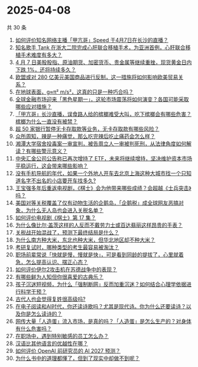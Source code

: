 # 2025-04-08

共 30 条

<!-- BEGIN -->
<!-- 最后更新时间 Tue Apr 08 2025 00:42:11 GMT+0800 (China Standard Time) -->

1. [如何评价知名网络主播「甲亢哥」Speed 于4月7日在长沙的直播？](https://www.zhihu.com/search?q=https%3A%2F%2Fapi.zhihu.com%2Fquestions%2F1892418962869966597)
1. [知名歌手 Tank 在浙大二院完成心肝联合移植手术，为亚洲首例，心肝联合移植手术难度有多大？](https://www.zhihu.com/search?q=https%3A%2F%2Fapi.zhihu.com%2Fquestions%2F1892594784339715480)
1. [4 月 7 日美股股指、原油期货、加密货币、贵金属等继续重挫，现货黄金日内下跌 1%，还将持续多久？](https://www.zhihu.com/search?q=https%3A%2F%2Fapi.zhihu.com%2Fquestions%2F1892495423278641969)
1. [欧盟或对 280 亿美元美国商品进行反制，这一措施将如何影响欧美贸易关系？](https://www.zhihu.com/search?q=https%3A%2F%2Fapi.zhihu.com%2Fquestions%2F1892541114319348070)
1. [在地球表面，g≈π² m/s²，这真的只是一种巧合吗？](https://www.zhihu.com/search?q=https%3A%2F%2Fapi.zhihu.com%2Fquestions%2F389717558)
1. [全球金融市场迎来「黑色星期一」，这轮市场震荡将如何演变？各国可能采取哪些应对措施？](https://www.zhihu.com/search?q=https%3A%2F%2Fapi.zhihu.com%2Fquestions%2F1892520597407397128)
1. [「甲亢哥」长沙直播，误食路人给的槟榔难受大叫，吃下槟榔会有哪些危害？槟榔为什么一直没有被禁？](https://www.zhihu.com/search?q=https%3A%2F%2Fapi.zhihu.com%2Fquestions%2F1892639784616289245)
1. [超 50 家银行暂停无卡存取款等业务，无卡存取款有哪些风险？](https://www.zhihu.com/search?q=https%3A%2F%2Fapi.zhihu.com%2Fquestions%2F1892239058752729511)
1. [众所周知，辣是一种痛觉，那么吃完辣后吃止痛药会怎么样？](https://www.zhihu.com/search?q=https%3A%2F%2Fapi.zhihu.com%2Fquestions%2F1891909191746159004)
1. [湘潭大学宿舍投毒案一审宣判，被告周立人一审被判死刑，从法律角度如何解读？有哪些警示意义？](https://www.zhihu.com/search?q=https%3A%2F%2Fapi.zhihu.com%2Fquestions%2F1892607368228987360)
1. [中央汇金公司公告称已再次增持了 ETF，未来将继续增持，坚决维护资本市场平稳运行，这会带来哪些影响？](https://www.zhihu.com/search?q=https%3A%2F%2Fapi.zhihu.com%2Fquestions%2F1892591728713777414)
1. [没有手机导航的年代，如果一个外地人开车去北京上海这种大城市找一个只知道名字不出名的小店要开车找多久?](https://www.zhihu.com/search?q=https%3A%2F%2Fapi.zhihu.com%2Fquestions%2F1892148238297039325)
1. [王宝强多年后重返电视剧，《棋士》会为他带来哪些成绩？会超越《士兵突击》吗？](https://www.zhihu.com/search?q=https%3A%2F%2Fapi.zhihu.com%2Fquestions%2F15722677537)
1. [美国对等关税覆盖了仅有动物生活的企鹅岛，「企鹅税」成全球网友恶搞对象，为什么无人岛也会进入关税名单？](https://www.zhihu.com/search?q=https%3A%2F%2Fapi.zhihu.com%2Fquestions%2F1892501218070324930)
1. [如何评价电视剧《棋士》第 17 集？](https://www.zhihu.com/search?q=https%3A%2F%2Fapi.zhihu.com%2Fquestions%2F1892674101669229506)
1. [为什么像比尔·盖茨这样的人反而不戴劳力士或百达翡丽这样昂贵的手表？](https://www.zhihu.com/search?q=https%3A%2F%2Fapi.zhihu.com%2Fquestions%2F420037280)
1. [关税战开始混战了，预测下最终结局是什么？](https://www.zhihu.com/search?q=https%3A%2F%2Fapi.zhihu.com%2Fquestions%2F14931536817)
1. [为什么南方种大米，东北也种大米，但华北地区却不种大米？](https://www.zhihu.com/search?q=https%3A%2F%2Fapi.zhihu.com%2Fquestions%2F1890117406283784579)
1. [考研复试时，哪种类型的考生最容易被淘汰？](https://www.zhihu.com/search?q=https%3A%2F%2Fapi.zhihu.com%2Fquestions%2F515378188)
1. [职场前辈常说「快就是慢，慢就是快」，可是看到同龄的提拔了，心里就着急，怎么提高认识、摆正心态？](https://www.zhihu.com/search?q=https%3A%2F%2Fapi.zhihu.com%2Fquestions%2F1891380638973661792)
1. [如何评价伊尔2攻击机在苏德战争中的表现？](https://www.zhihu.com/search?q=https%3A%2F%2Fapi.zhihu.com%2Fquestions%2F14554219289)
1. [有哪些鲜为人知但你很喜爱的古典乐？](https://www.zhihu.com/search?q=https%3A%2F%2Fapi.zhihu.com%2Fquestions%2F265601318)
1. [孩子沉迷短视频，为什么「强制断网」反而加重沉迷？如何结合心理学依据进行科学干预？](https://www.zhihu.com/search?q=https%3A%2F%2Fapi.zhihu.com%2Fquestions%2F1890010481252598808)
1. [古代人也会觉得复姓很高级吗?](https://www.zhihu.com/search?q=https%3A%2F%2Fapi.zhihu.com%2Fquestions%2F653995498)
1. [在电子阅读和AI时代，你还读诗歌吗？尤其是现代诗。你为什么还要读诗？以及你是怎么读诗的？](https://www.zhihu.com/search?q=https%3A%2F%2Fapi.zhihu.com%2Fquestions%2F1891674191620704146)
1. [网传大量「人造蛋」流入市场，是真的吗？「人造蛋」是怎么生产的？对身体有什么危害吗？](https://www.zhihu.com/search?q=https%3A%2F%2Fapi.zhihu.com%2Fquestions%2F1890707411024724265)
1. [在职场中，遇到特别敏感的员工怎么办？](https://www.zhihu.com/search?q=https%3A%2F%2Fapi.zhihu.com%2Fquestions%2F1891745522529837832)
1. [汉语比其他语言的优越性在哪？](https://www.zhihu.com/search?q=https%3A%2F%2Fapi.zhihu.com%2Fquestions%2F588867899)
1. [如何评价 OpenAI 前研究员的 AI 2027 预测？](https://www.zhihu.com/search?q=https%3A%2F%2Fapi.zhihu.com%2Fquestions%2F1891468398904455540)
1. [为什么书中的道理都懂了，但到了现实中却做不到呢？](https://www.zhihu.com/search?q=https%3A%2F%2Fapi.zhihu.com%2Fquestions%2F1891922022193424289)

<!-- END -->
